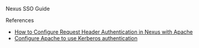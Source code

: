 Nexus SSO Guide

References
- [How to Configure Request Header Authentication in Nexus with Apache](https://support.sonatype.com/hc/en-us/articles/214942368-How-to-Configure-Request-Header-Authentication-in-Nexus-with-Apache)
- [Configure Apache to use Kerberos authentication](http://www.microhowto.info/howto/configure_apache_to_use_kerberos_authentication.html)
